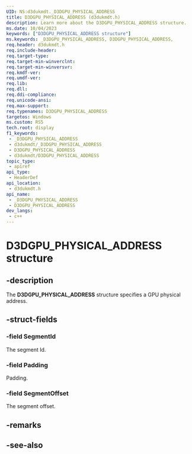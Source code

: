 ```yaml
---
UID: NS:d3dukmdt._D3DGPU_PHYSICAL_ADDRESS
title: D3DGPU_PHYSICAL_ADDRESS (d3dukmdt.h)
description: Learn more about the D3DGPU_PHYSICAL_ADDRESS structure.
ms.date: 10/04/2023
keywords: ["D3DGPU_PHYSICAL_ADDRESS structure"]
ms.keywords: _D3DGPU_PHYSICAL_ADDRESS, D3DGPU_PHYSICAL_ADDRESS,
req.header: d3dukmdt.h
req.include-header: 
req.target-type: 
req.target-min-winverclnt: 
req.target-min-winversvr: 
req.kmdf-ver: 
req.umdf-ver: 
req.lib: 
req.dll: 
req.ddi-compliance: 
req.unicode-ansi: 
req.max-support: 
req.typenames: D3DGPU_PHYSICAL_ADDRESS
targetos: Windows
ms.custom: RS5
tech.root: display
f1_keywords:
 - _D3DGPU_PHYSICAL_ADDRESS
 - d3dukmdt/_D3DGPU_PHYSICAL_ADDRESS
 - D3DGPU_PHYSICAL_ADDRESS
 - d3dukmdt/D3DGPU_PHYSICAL_ADDRESS
topic_type:
 - apiref
api_type:
 - HeaderDef
api_location:
 - d3dukmdt.h
api_name:
 - _D3DGPU_PHYSICAL_ADDRESS
 - D3DGPU_PHYSICAL_ADDRESS
dev_langs:
 - c++
---
```


# D3DGPU_PHYSICAL_ADDRESS structure

## -description

The **D3DGPU_PHYSICAL_ADDRESS** structure specifies a GPU physical address.

## -struct-fields

### -field SegmentId

The segment Id.

### -field Padding

Padding.

### -field SegmentOffset

The segment offset.

## -remarks

## -see-also

